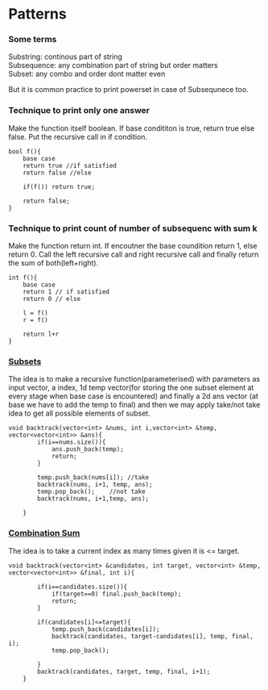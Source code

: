 # Patterns

### Some terms

Substring: continous part of string<br />
Subsequence: any combination part of string but order matters<br />
Subset: any combo and order dont matter even<br />

But it is common practice to print powerset in case of Subsequnece too.


### Technique to print only one answer

Make the function itself boolean. If base condititon is true, return true else false. Put the recursive call in if condition.

```
bool f(){
    base case
    return true //if satisfied
    return false //else

    if(f()) return true;
    
    return false;
}
```

### Technique to print count of number of subsequenc with sum k
Make the function return int. If encoutner the base coundition return 1, else return 0. Call the left recursive call and right recursive call and finally return the sum of both(left+right).

```
int f(){
    base case
    return 1 // if satisfied
    return 0 // else

    l = f()
    r = f()

    return l+r
}
```

### [Subsets](https://leetcode.com/problems/subsets/)

The idea is to make a recursive function(parameterised) with parameters as input vector, a index, 1d temp vector(for storing the one subset element at every stage when base case is encountered) and finally a 2d ans vector (at base we have to add the temp to final) and then we may apply take/not take idea to get all possible elements of subset.

```
void backtrack(vector<int> &nums, int i,vector<int> &temp, vector<vector<int>> &ans){
        if(i==nums.size()){
            ans.push_back(temp);
            return;         
        }
        
        temp.push_back(nums[i]); //take
        backtrack(nums, i+1, temp, ans);
        temp.pop_back();    //not take
        backtrack(nums, i+1,temp, ans);
          
    }
```

### [Combination Sum](https://leetcode.com/problems/combination-sum/)

The idea is to take a current index as many times given it is <= target.

```
void backtrack(vector<int> &candidates, int target, vector<int> &temp, vector<vector<int>> &final, int i){
        
        if(i==candidates.size()){
            if(target==0) final.push_back(temp);
            return;
        }
        
        if(candidates[i]<=target){
            temp.push_back(candidates[i]);
            backtrack(candidates, target-candidates[i], temp, final, i);
            temp.pop_back();
            
        }
        backtrack(candidates, target, temp, final, i+1);
    }
```
